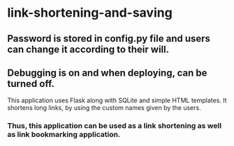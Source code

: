 # link-shortening-and-saving
## Password is stored in config.py file and users can change it according to their will.
## Debugging is on and when deploying, can be turned off.

This application uses Flask along with SQLite and simple HTML templates.
It shortens long links, by using the custom names given by the users.

### Thus, this application can be used as a link shortening as well as link bookmarking application.
